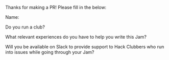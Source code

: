 Thanks for making a PR! Please fill in the below:

Name:

Do you run a club? 

What relevant experiences do you have to help you write this Jam?

Will you be available on Slack to provide support to Hack Clubbers who run into issues while going through your Jam?
